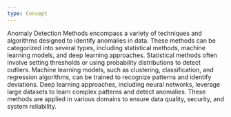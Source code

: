 ```yaml
---
type: Concept
---
```


Anomaly Detection Methods encompass a variety of techniques and algorithms designed to identify anomalies in data. These methods can be categorized into several types, including statistical methods, machine learning models, and deep learning approaches. Statistical methods often involve setting thresholds or using probability distributions to detect outliers. Machine learning models, such as clustering, classification, and regression algorithms, can be trained to recognize patterns and identify deviations. Deep learning approaches, including neural networks, leverage large datasets to learn complex patterns and detect anomalies. These methods are applied in various domains to ensure data quality, security, and system reliability.